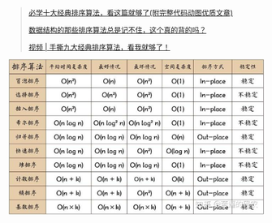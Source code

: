 

> [必学十大经典排序算法，看这篇就够了(附完整代码动图优质文章)](https://zhuanlan.zhihu.com/p/57088609)
>
> [数据结构的那些排序算法总是记不住，这个真的背的吗？](https://www.zhihu.com/question/51337272/answer/572455307)
>
> [视频 | 手撕九大经典排序算法，看我就够了！](https://zhuanlan.zhihu.com/p/52884590)

![img](img/排序算法总结.assets/v2-5fce1634562e2ec0fbe47dd926e325b3_hd.jpg)